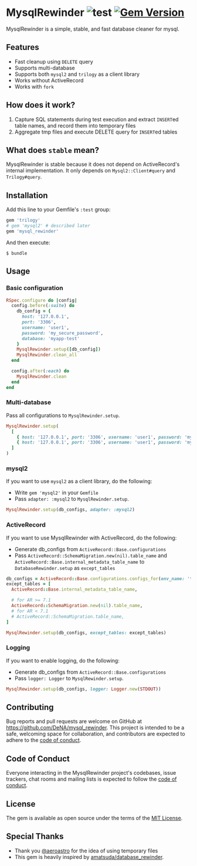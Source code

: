 # MysqlRewinder ![test](https://github.com/github/docs/actions/workflows/test.yml/badge.svg) [![Gem Version](https://badge.fury.io/rb/mysql_rewinder.svg)](https://badge.fury.io/rb/mysql_rewinder)

MysqlRewinder is a simple, stable, and fast database cleaner for mysql.

## Features

* Fast cleanup using `DELETE` query
* Supports multi-database
* Supports both `mysql2` and `trilogy` as a client library
* Works without ActiveRecord
* Works with `fork`

## How does it work?

1. Capture SQL statements during test execution and extract `INSERT`ed table names, and record them into temporary files
2. Aggregate tmp files and execute DELETE query for `INSERT`ed tables

## What does `stable` mean?

MysqlRewinder is stable because it does not depend on ActiveRecord's internal implementation.
It only depends on `Mysql2::Client#query` and `Trilogy#query`.

## Installation

Add this line to your Gemfile's `:test` group:

```ruby
gem 'trilogy'
# gem 'mysql2' # described later
gem 'mysql_rewinder'
```

And then execute:

```shell
$ bundle
```

## Usage

### Basic configuration

```ruby
RSpec.configure do |config|
  config.before(:suite) do
    db_config = {
      host: '127.0.0.1',
      port: '3306',
      username: 'user1',
      password: 'my_secure_password',
      database: 'myapp-test'
    }
    MysqlRewinder.setup([db_config])
    MysqlRewinder.clean_all
  end

  config.after(:each) do
    MysqlRewinder.clean
  end
end
```

### Multi-database

Pass all configurations to `MysqlRewinder.setup`.

```ruby
MysqlRewinder.setup(
  [
    { host: '127.0.0.1', port: '3306', username: 'user1', password: 'my_secure_password', database: 'myapp-test-shard1' },
    { host: '127.0.0.1', port: '3306', username: 'user1', password: 'my_secure_password', database: 'myapp-test-shard2' },
  ]
)
```

### mysql2

If you want to use `mysql2` as a client library, do the following:

* Write `gem 'mysql2'` in your `Gemfile`
* Pass `adapter: :mysql2` to `MysqlRewinder.setup`.

```ruby
MysqlRewinder.setup(db_configs, adapter: :mysql2)
```

### ActiveRecord

If you want to use MysqlRewinder with ActiveRecord, do the following:

* Generate db_configs from `ActiveRecord::Base.configurations`
* Pass `ActiveRecord::SchemaMigration.new(nil).table_name` and `ActiveRecord::Base.internal_metadata_table_name` to `DatabaseRewinder.setup` as `except_tables`

```ruby
db_configs = ActiveRecord::Base.configurations.configs_for(env_name: 'test').map(&:configuration_hash)
except_tables = [
  ActiveRecord::Base.internal_metadata_table_name,

  # for AR >= 7.1
  ActiveRecord::SchemaMigration.new(nil).table_name,
  # for AR < 7.1
  # ActiveRecord::SchemaMigration.table_name,
]

MysqlRewinder.setup(db_configs, except_tables: except_tables)
```

### Logging

If you want to enable logging, do the following:

* Generate db_configs from `ActiveRecord::Base.configurations`
* Pass `logger: Logger` to `MysqlRewinder.setup`.

```ruby
MysqlRewinder.setup(db_configs, logger: Logger.new(STDOUT))
```

## Contributing

Bug reports and pull requests are welcome on GitHub at https://github.com/DeNA/mysql_rewinder. This project is intended to be a safe, welcoming space for collaboration, and contributors are expected to adhere to the [code of conduct](https://github.com/DeNA/mysql_rewinder/blob/trunk/CODE_OF_CONDUCT.md).

## Code of Conduct

Everyone interacting in the MysqlRewinder project's codebases, issue trackers, chat rooms and mailing lists is expected to follow the [code of conduct](https://github.com/DeNA/mysql_rewinder/blob/trunk/CODE_OF_CONDUCT.md).

## License

The gem is available as open source under the terms of the [MIT License](https://opensource.org/licenses/MIT).

## Special Thanks

* Thank you [@aeroastro](https://github.com/aeroastro) for the idea of using temporary files
* This gem is heavily inspired by [amatsuda/database_rewinder](https://github.com/amatsuda/database_rewinder).
